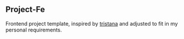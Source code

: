 ## Project-Fe

Frontend project template, inspired by [tristana](https://github.com/xuya227939/tristana) and adjusted to fit in my personal requirements.
